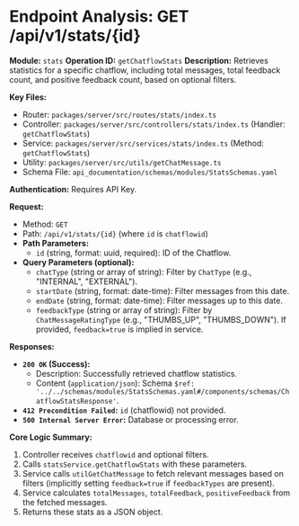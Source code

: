 # Endpoint Analysis: GET /api/v1/stats/{id}

**Module:** `stats`
**Operation ID:** `getChatflowStats`
**Description:** Retrieves statistics for a specific chatflow, including total messages, total feedback count, and positive feedback count, based on optional filters.

**Key Files:**
*   Router: `packages/server/src/routes/stats/index.ts`
*   Controller: `packages/server/src/controllers/stats/index.ts` (Handler: `getChatflowStats`)
*   Service: `packages/server/src/services/stats/index.ts` (Method: `getChatflowStats`)
*   Utility: `packages/server/src/utils/getChatMessage.ts`
*   Schema File: `api_documentation/schemas/modules/StatsSchemas.yaml`

**Authentication:** Requires API Key.

**Request:**
*   Method: `GET`
*   Path: `/api/v1/stats/{id}` (where `id` is `chatflowid`)
*   **Path Parameters:**
    *   `id` (string, format: uuid, required): ID of the Chatflow.
*   **Query Parameters (optional):**
    *   `chatType` (string or array of string): Filter by `ChatType` (e.g., "INTERNAL", "EXTERNAL").
    *   `startDate` (string, format: date-time): Filter messages from this date.
    *   `endDate` (string, format: date-time): Filter messages up to this date.
    *   `feedbackType` (string or array of string): Filter by `ChatMessageRatingType` (e.g., "THUMBS_UP", "THUMBS_DOWN"). If provided, `feedback=true` is implied in service.

**Responses:**

*   **`200 OK` (Success):**
    *   Description: Successfully retrieved chatflow statistics.
    *   Content (`application/json`): Schema `$ref: '../../schemas/modules/StatsSchemas.yaml#/components/schemas/ChatflowStatsResponse'`.
*   **`412 Precondition Failed`:** `id` (chatflowid) not provided.
*   **`500 Internal Server Error`:** Database or processing error.

**Core Logic Summary:**
1. Controller receives `chatflowid` and optional filters.
2. Calls `statsService.getChatflowStats` with these parameters.
3. Service calls `utilGetChatMessage` to fetch relevant messages based on filters (implicitly setting `feedback=true` if `feedbackTypes` are present).
4. Service calculates `totalMessages`, `totalFeedback`, `positiveFeedback` from the fetched messages.
5. Returns these stats as a JSON object. 